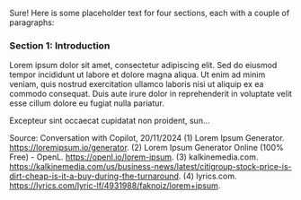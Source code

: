 Sure! Here is some placeholder text for four sections, each with a couple of paragraphs:

### Section 1: Introduction
Lorem ipsum dolor sit amet, consectetur adipiscing elit. Sed do eiusmod tempor incididunt ut labore et dolore magna aliqua. Ut enim ad minim veniam, quis nostrud exercitation ullamco laboris nisi ut aliquip ex ea commodo consequat. Duis aute irure dolor in reprehenderit in voluptate velit esse cillum dolore eu fugiat nulla pariatur.

Excepteur sint occaecat cupidatat non proident, sun...

Source: Conversation with Copilot, 20/11/2024
(1) Lorem Ipsum Generator. https://loremipsum.io/generator.
(2) Lorem Ipsum Generator Online (100% Free) - OpenL. https://openl.io/lorem-ipsum.
(3) kalkinemedia.com. https://kalkinemedia.com/us/business-news/latest/citigroup-stock-price-is-dirt-cheap-is-it-a-buy-during-the-turnaround.
(4) lyrics.com. https://lyrics.com/lyric-lf/4931988/faknoiz/lorem+ipsum.
